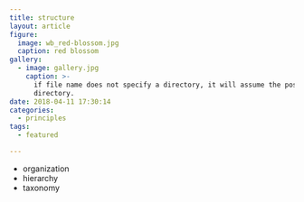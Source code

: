 ```yaml
---
title: structure
layout: article
figure:
  image: wb_red-blossom.jpg
  caption: red blossom
gallery:
  - image: gallery.jpg
    caption: >-
      if file name does not specify a directory, it will assume the post
      directory.
date: 2018-04-11 17:30:14
categories:
  - principles
tags:
  - featured

---
```

- organization
- hierarchy
- taxonomy
<!-- more -->

